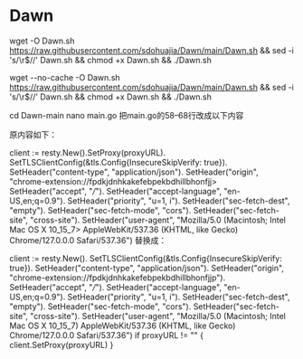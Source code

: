 # Dawn

wget -O Dawn.sh https://raw.githubusercontent.com/sdohuajia/Dawn/main/Dawn.sh && sed -i 's/\r$//' Dawn.sh && chmod +x Dawn.sh && ./Dawn.sh

wget --no-cache -O Dawn.sh https://raw.githubusercontent.com/sdohuajia/Dawn/main/Dawn.sh && sed -i 's/\r$//' Dawn.sh && chmod +x Dawn.sh && ./Dawn.sh



cd Dawn-main
nano main.go
把main.go的58–68行改成以下内容

原内容如下：

client := resty.New().SetProxy(proxyURL).
                SetTLSClientConfig(&tls.Config{InsecureSkipVerify: true}).
                SetHeader("content-type", "application/json").
                SetHeader("origin", "chrome-extension://fpdkjdnhkakefebpekbdhillbhonfjj>
                SetHeader("accept", "*/*").
                SetHeader("accept-language", "en-US,en;q=0.9").
                SetHeader("priority", "u=1, i").
                SetHeader("sec-fetch-dest", "empty").
                SetHeader("sec-fetch-mode", "cors").
                SetHeader("sec-fetch-site", "cross-site").
                SetHeader("user-agent", "Mozilla/5.0 (Macintosh; Intel Mac OS X 10_15_7> AppleWebKit/537.36 (KHTML, like Gecko) Chrome/127.0.0.0 Safari/537.36")
替换成：

client := resty.New().
 SetTLSClientConfig(&tls.Config{InsecureSkipVerify: true}).
 SetHeader("content-type", "application/json").
 SetHeader("origin", "chrome-extension://fpdkjdnhkakefebpekbdhillbhonfjjp").
 SetHeader("accept", "*/*").
 SetHeader("accept-language", "en-US,en;q=0.9").
 SetHeader("priority", "u=1, i").
 SetHeader("sec-fetch-dest", "empty").
 SetHeader("sec-fetch-mode", "cors").
 SetHeader("sec-fetch-site", "cross-site").
 SetHeader("user-agent", "Mozilla/5.0 (Macintosh; Intel Mac OS X 10_15_7) AppleWebKit/537.36 (KHTML, like Gecko) Chrome/127.0.0.0 Safari/537.36")
if proxyURL != "" {
 client.SetProxy(proxyURL)
}
